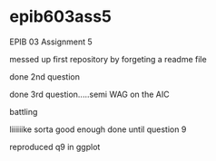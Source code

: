 # epib603ass5
EPIB 03 Assignment 5

messed up first repository by forgeting a readme file

done 2nd question

done 3rd question.....semi WAG on the AIC

battling

liiiiiike sorta good enough done until question 9

reproduced q9 in ggplot 